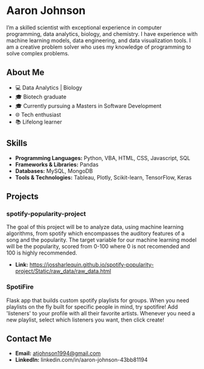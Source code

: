 
# Aaron Johnson

I’m a skilled scientist with exceptional experience in computer programming, data analytics, biology, and chemistry. 
I have experience with machine learning models, data engineering, and data visualization tools. 
I am a creative problem solver who uses my knowledge of programming to solve complex problems.

## About Me

- 💻 Data Analytics | Biology
- 🎓 Biotech graduate
- 🎓 Currently pursuing a Masters in Software Development
- 🌐 Tech enthusiast
- 📚 Lifelong learner

## Skills

- **Programming Languages:** Python, VBA, HTML, CSS, Javascript, SQL
- **Frameworks & Libraries:** Pandas
- **Databases:** MySQL, MongoDB
- **Tools & Technologies:** Tableau, Plotly, Scikit-learn, TensorFlow, Keras

## Projects

### spotify-popularity-project

The goal of this project will be to analyze data, using machine learning algorithms, 
from spotify which encompasses the auditory features of a song and the popularity. 
The target variable for our machine learning model will be the popularity, 
scored from 0-100 where 0 is not recomended and 100 is highly recommended.

- **Link:** https://jossharlequin.github.io/spotify-popularity-project/Static/raw_data/raw_data.html

### SpotiFire

Flask app that builds custom spotify playlists for groups. When you need playlists on the fly built for specific people in mind, try spotifire!
Add 'listeners' to your profile with all their favorite artists. Whenever you need a new playlist, select which listeners you want, then click create!


## Contact Me

- **Email:** atjohnson1994@gmail.com
- **LinkedIn:** linkedin.com/in/aaron-johnson-43bb81194
